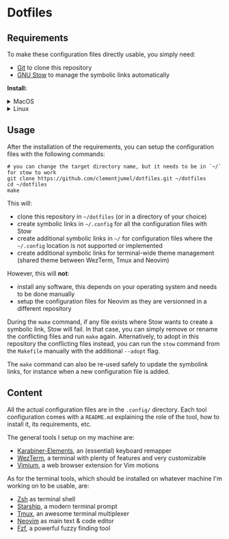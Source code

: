 # Dotfiles

## Requirements

To make these configuration files directly usable, you simply need:

- [Git](https://git-scm.com/) to clone this repository
- [GNU Stow](https://www.gnu.org/software/stow/) to manage the symbolic links automatically

**Install:**

<details>
<summary>MacOS</summary>

```shell
brew install git
brew install stow
```

</details>
<details>
<summary>Linux</summary>

```shell
apt install git
apt install stow
```

</details>

## Usage

After the installation of the requirements, you can setup the configuration files with the following
commands:

```shell
# you can change the target directory name, but it needs to be in `~/` for stow to work
git clone https://github.com/clementjumel/dotfiles.git ~/dotfiles
cd ~/dotfiles
make
```

This will:

- clone this repository in `~/dotfiles` (or in a directory of your choice)
- create symbolic links in `~/.config` for all the configuration files with Stow
- create additional symbolic links in `~/` for configuration files where the `~/.config` location is
  not supported or implemented
- create additional symbolic links for terminal-wide theme management (shared theme between WezTerm,
  Tmux and Neovim)

However, this will **not**:

- install any software, this depends on your operating system and needs to be done manually
- setup the configuration files for Neovim as they are versionned in a different repository

During the `make` command, if any file exists where Stow wants to create a symbolic link, Stow will
fail. In that case, you can simply remove or rename the conflicting files and run `make` again.
Alternatively, to adopt in this repository the conflicting files instead, you can run the `stow`
command from the `Makefile` manually with the additional `--adopt` flag.

The `make` command can also be re-used safely to update the symbolink links, for instance when a new
configuration file is added.

## Content

All the actual configuration files are in the `.config/` directory. Each tool configuration comes
with a `README.md` explaining the role of the tool, how to install it, its requirements, etc.

The general tools I setup on my machine are:

- [Karabiner-Elements](/.config/karabiner/), an (essential) keyboard remapper
- [WezTerm](/.config/wezterm/), a terminal with plenty of features and very customizable
- [Vimium](/.config/vimium/), a web browser extension for Vim motions

As for the terminal tools, which should be installed on whatever machine I'm working on to be
usable, are:

- [Zsh](/.config/zsh/) as terminal shell
- [Starship](/.config/starship), a modern terminal prompt
- [Tmux](/.config/tmux/), an awesome terminal multiplexer
- [Neovim](/.config/nvim/) as main text & code editor
- [Fzf](/.config/fzf/), a powerful fuzzy finding tool

